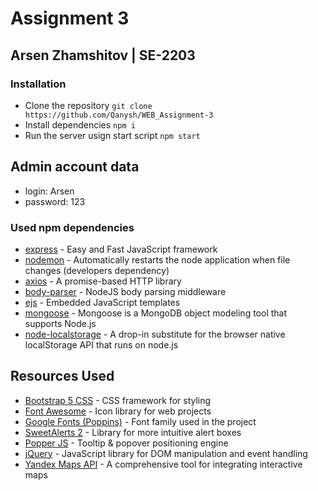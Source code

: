 # Assignment 3

## Arsen Zhamshitov | SE-2203

### Installation

-   Clone the repository `git clone https://github.com/Qanysh/WEB_Assignment-3`
-   Install dependencies `npm i`
-   Run the server usign start script `npm start`

## Admin account data

-   login: Arsen
-   password: 123

### Used npm dependencies

-   [express](https://www.npmjs.com/package/express) - Easy and Fast JavaScript framework
-   [nodemon](https://www.npmjs.com/package/nodemon) - Automatically restarts the node application when file changes (developers dependency)
-   [axios](https://www.npmjs.com/package/axios) - A promise-based HTTP library
-   [body-parser](https://www.npmjs.com/package/body-parser) - NodeJS body parsing middleware
-   [ejs](https://www.npmjs.com/package/ejs) - Embedded JavaScript templates
-   [mongoose](https://www.npmjs.com/package/mongoose) - Mongoose is a MongoDB object modeling tool that supports Node.js
-   [node-localstorage](https://www.npmjs.com/package/node-localstorage) - A drop-in substitute for the browser native localStorage API that runs on node.js

## Resources Used

-   [Bootstrap 5 CSS](https://getbootstrap.com/) - CSS framework for styling
-   [Font Awesome](https://fontawesome.com/) - Icon library for web projects
-   [Google Fonts (Poppins)](https://fonts.google.com/specimen/Poppins) - Font family used in the project
-   [SweetAlerts 2](https://sweetalert2.github.io/) - Library for more intuitive alert boxes
-   [Popper JS](https://popper.js.org/) - Tooltip & popover positioning engine
-   [jQuery](https://jquery.com/) - JavaScript library for DOM manipulation and event handling
-   [Yandex Maps API](https://yandex.kz/maps/) - A comprehensive tool for integrating interactive maps

